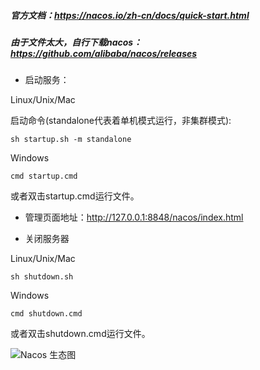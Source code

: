 ##### 官方文档：https://nacos.io/zh-cn/docs/quick-start.html
##### 由于文件太大，自行下载nacos：https://github.com/alibaba/nacos/releases

* 启动服务：

Linux/Unix/Mac

启动命令(standalone代表着单机模式运行，非集群模式):
```shell
sh startup.sh -m standalone
```
Windows
```shell
cmd startup.cmd
```
或者双击startup.cmd运行文件。

* 管理页面地址：http://127.0.0.1:8848/nacos/index.html

* 关闭服务器

Linux/Unix/Mac
```shell
sh shutdown.sh
```
Windows
```shell
cmd shutdown.cmd
```
或者双击shutdown.cmd运行文件。

![Nacos 生态图](https://cdn.nlark.com/lark/0/2018/png/11189/1533045871534-e64b8031-008c-4dfc-b6e8-12a597a003fb.png)
